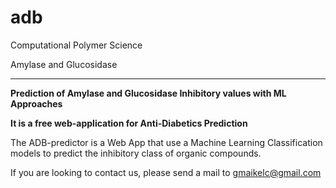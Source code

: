 # adb
Computational Polymer Science

Amylase and Glucosidase


-------------------------------------------------------------------------------------------------

**Prediction of Amylase and Glucosidase Inhibitory values with ML Approaches**

**It is a free web-application for Anti-Diabetics Prediction**



The ADB-predictor is a Web App that use a Machine Learning Classification models to predict the inhibitory class of organic compounds. 


If you are looking to contact us, please send a mail to gmaikelc@gmail.com
